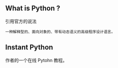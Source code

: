 ## What is Python ?
引用官方的说法

    一种解释型的、面向对象的、带有动态语义的高级程序设计语言。

## Instant Python
作者的一个在线 Pytohn 教程。


